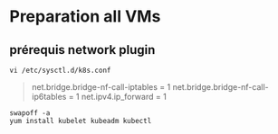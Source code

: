 # Preparation all VMs
## prérequis network plugin
```shell
vi /etc/sysctl.d/k8s.conf
```
>net.bridge.bridge-nf-call-iptables = 1
>net.bridge.bridge-nf-call-ip6tables = 1
>net.ipv4.ip_forward = 1
```shell
swapoff -a
yum install kubelet kubeadm kubectl
```
